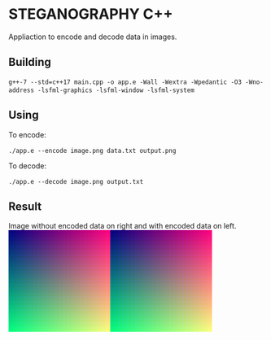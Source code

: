 # STEGANOGRAPHY C++

Appliaction to encode and decode data in images.

## Building
```
g++-7 --std=c++17 main.cpp -o app.e -Wall -Wextra -Wpedantic -O3 -Wno-address -lsfml-graphics -lsfml-window -lsfml-system
```

## Using
To encode:
```
./app.e --encode image.png data.txt output.png
```

To decode:
```
./app.e --decode image.png output.txt
```

## Result
Image without encoded data on right and with encoded data on left.<br/>
<img src="tests/image2.png" alt="Without encoded data" /><img src="tests/output2.png" alt="With encoded data" />
